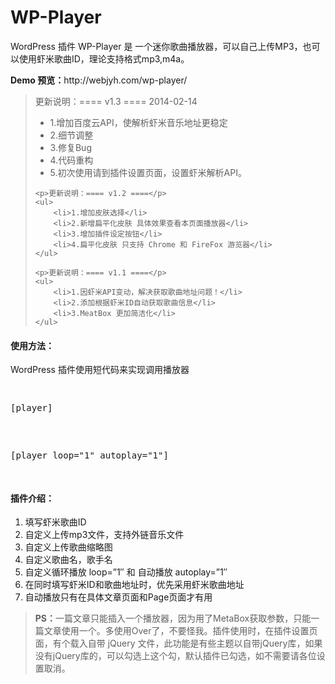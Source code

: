 WP-Player
=========

<p>WordPress 插件 WP-Player 是 一个迷你歌曲播放器，可以自己上传MP3，也可以使用虾米歌曲ID，理论支持格式mp3,m4a。</p>
<p><strong>Demo 预览：</strong>http://webjyh.com/wp-player/</p>

<blockquote>
	<p>更新说明：==== v1.3 ==== 2014-02-14</p>
	<ul>
		<li>1.增加百度云API，使解析虾米音乐地址更稳定</li>
		<li>2.细节调整</li>
		<li>3.修复Bug</li>
		<li>4.代码重构</li>
		<li>5.初次使用请到插件设置页面，设置虾米解析API。</li>
	</ul>

	<p>更新说明：==== v1.2 ====</p>
	<ul>
		<li>1.增加皮肤选择</li>
		<li>2.新增扁平化皮肤 具体效果查看本页面播放器</li>
		<li>3.增加插件设定按钮</li>
		<li>4.扁平化皮肤 只支持 Chrome 和 FireFox 游览器</li>
	</ul>

	<p>更新说明：==== v1.1 ====</p>
	<ul>
		<li>1.因虾米API变动，解决获取歌曲地址问题！</li>
		<li>2.添加根据虾米ID自动获取歌曲信息</li>
		<li>3.MeatBox 更加简洁化</li>
	</ul>
</blockquote>

<h4>使用方法：</h4>
<p>WordPress 插件使用短代码来实现调用播放器</p>
<pre>
	<p>[player]</p>
	<p>[player loop="1" autoplay="1"]</p>
</pre>

<h4>插件介绍：</h4>
<ol>
	<li>填写虾米歌曲ID</li>
	<li>自定义上传mp3文件，支持外链音乐文件</li>
	<li>自定义上传歌曲缩略图</li>
	<li>自定义歌曲名，歌手名</li>
	<li>自定义循环播放 loop=”1″ 和 自动播放 autoplay=”1″</li>
	<li>在同时填写虾米ID和歌曲地址时，优先采用虾米歌曲地址</li>
	<li>自动播放只有在具体文章页面和Page页面才有用</li>
</ol>

<blockquote><strong>PS：</strong>一篇文章只能插入一个播放器，因为用了MetaBox获取参数，只能一篇文章使用一个。多使用Over了，不要怪我。插件使用时，在插件设置页面，有个载入自带 jQuery 文件，此功能是有些主题以自带jQuery库，如果没有jQuery库的，可以勾选上这个勾，默认插件已勾选，如不需要请各位设置取消。</blockquote>
